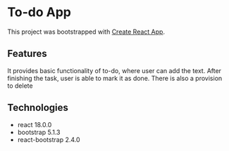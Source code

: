 
# To-do App

This project was bootstrapped with [Create React App](https://github.com/facebook/create-react-app).

## Features

It provides basic functionality of to-do, where user can add the text. After finishing the task, user is able to mark it as done. There is also a provision to delete

## Technologies

* react 18.0.0
* bootstrap 5.1.3
* react-bootstrap 2.4.0



